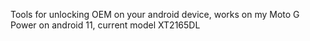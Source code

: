 Tools for unlocking OEM on your android device, works on my Moto G Power on android 11, current model XT2165DL
